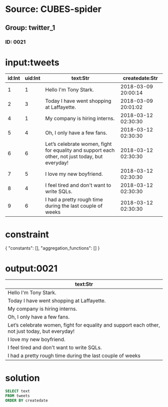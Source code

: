 # Source: CUBES-spider
## Group: twitter_1
### ID: 0021

# input:tweets

| id:Int | uid:Int | text:Str | createdate:Str |
|---|---|---|---|
| 1 | 1 | Hello I'm Tony Stark. | 2018-03-09 20:00:14 |
| 2 | 3 | Today I have went shopping at Laffayette. | 2018-03-09 20:01:02 |
| 4 | 1 | My company is hiring interns. | 2018-03-12 02:30:30 |
| 5 | 4 | Oh, I only have a few fans. | 2018-03-12 02:30:30 |
| 6 | 6 | Let’s celebrate women, fight for equality and support each other,  not just today, but everyday! | 2018-03-12 02:30:30 |
| 7 | 5 | I love my new boyfriend. | 2018-03-12 02:30:30 |
| 8 | 4 | I feel tired and don't want to write SQLs. | 2018-03-12 02:30:30 |
| 9 | 6 | I had a pretty rough time during the last couple of weeks | 2018-03-12 02:30:30 |

# constraint

{
  "constants": [],
  "aggregation_functions": []
}

# output:0021

| text:Str |
|---|
| Hello I'm Tony Stark. |
| Today I have went shopping at Laffayette. |
| My company is hiring interns. |
| Oh, I only have a few fans. |
| Let’s celebrate women, fight for equality and support each other,  not just today, but everyday! |
| I love my new boyfriend. |
| I feel tired and don't want to write SQLs. |
| I had a pretty rough time during the last couple of weeks |

# solution

```sql
SELECT text
FROM tweets
ORDER BY createdate
```
